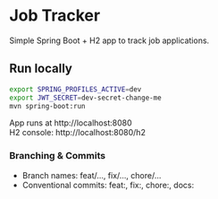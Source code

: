 # Job Tracker

Simple Spring Boot + H2 app to track job applications.

## Run locally
```bash
export SPRING_PROFILES_ACTIVE=dev
export JWT_SECRET=dev-secret-change-me
mvn spring-boot:run
```

App runs at http://localhost:8080  
H2 console: http://localhost:8080/h2  

### Branching & Commits
- Branch names: feat/…, fix/…, chore/…  
- Conventional commits: feat:, fix:, chore:, docs:  

